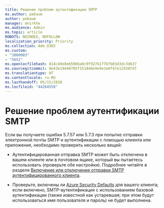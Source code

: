 ```yaml
---
title: Решение проблем аутентификации SMTP
ms.author: pebaum
author: pebaum
manager: mnirkhe
ms.audience: Admin
ms.topic: article
ROBOTS: NOINDEX, NOFOLLOW
localization_priority: Priority
ms.collection: Adm_O365
ms.custom:
- "3000003"
- "5652"
ms.openlocfilehash: 814c49e8e65966a0c9f927b1f7bfb03d3dc3d637
ms.sourcegitcommit: 0e43e19448705f151846e9e9e1e0f47e12938fdf
ms.translationtype: HT
ms.contentlocale: ru-RU
ms.lasthandoff: 05/15/2020
ms.locfileid: "44264558"
---
```

# <a name="solving-smtp-authentication-issues"></a>Решение проблем аутентификации SMTP

Если вы получаете ошибки 5.7.57 или 5.7.3 при попытке отправки электронной почты SMTP и аутентификации с помощью клиента или приложения, необходимо проверить несколько вещей:

- Аутентифицированная отправка SMTP может быть отключена в вашем клиенте или в почтовом ящике, который вы пытаетесь использовать (проверьте обе настройки). Подробнее читайте в разделе [Включение или отключение отправки SMTP аутентифицированного клиента](https://docs.microsoft.com/exchange/clients-and-mobile-in-exchange-online/authenticated-client-smtp-submission).

- Проверьте, включены ли [Azure Security Defaults](https://docs.microsoft.com/azure/active-directory/fundamentals/concept-fundamentals-security-defaults) для вашего клиента; если включено, SMTP-аутентификация с использованием базовой аутентификации (также известной как устаревшая; при этом будут использоваться имя пользователя и пароль) не будет выполнена.
